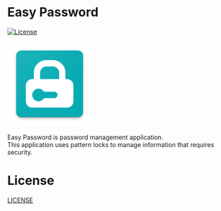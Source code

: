 # Easy Password
[![License][licensesvg]][LICENSE.md]

<img src="screenshots/ic_launcher.png" >

Easy Password is password management application.   
This application uses pattern locks to manage information that requires security.

# License
[LICENSE][LICENSE.md]

[licensesvg]: https://img.shields.io/badge/License-Apache--2.0-brightgreen.svg
[LICENSE.md]: https://github.com/hanjoongcho/aaf-easypassword/blob/master/LICENSE.md